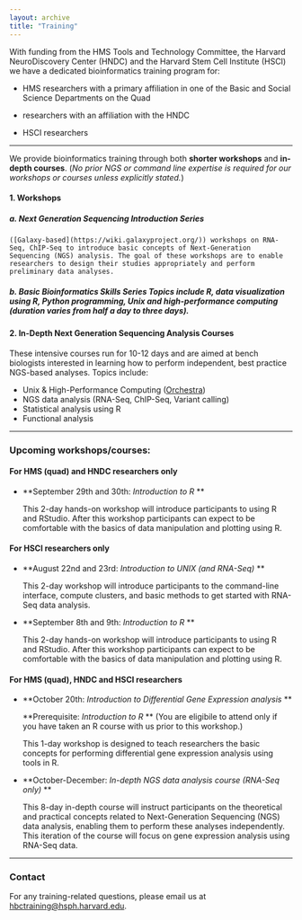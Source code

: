 ```yaml
---
layout: archive
title: "Training"
---
```

With funding from the HMS Tools and Technology Committee, the Harvard NeuroDiscovery Center (HNDC) and the Harvard Stem Cell Institute (HSCI) we have a dedicated bioinformatics training program for:

- HMS researchers with a primary affiliation in one of the Basic and Social Science Departments on the Quad 

- researchers with an affiliation with the HNDC

- HSCI researchers 

---

We provide bioinformatics training through both **shorter workshops** and **in-depth courses**.
(*No prior NGS or command line expertise is required for our workshops or courses unless explicitly stated.*)

#### 1. Workshops 

##### a. Next Generation Sequencing Introduction Series
	([Galaxy-based](https://wiki.galaxyproject.org/)) workshops on RNA-Seq, ChIP-Seq to introduce basic concepts of Next-Generation Sequencing (NGS) analysis. The goal of these workshops are to enable researchers to design their studies appropriately and perform preliminary data analyses.

##### b. Basic Bioinformatics Skills Series	Topics include R, data visualization using R, Python programming, Unix and high-performance computing (duration varies from half a day to three days).

#### 2.  In-Depth Next Generation Sequencing Analysis Courses
These intensive courses run for 10-12 days and are aimed at bench biologists interested in learning how to perform independent, best practice NGS-based analyses. Topics include:

- Unix & High-Performance Computing ([Orchestra](https://rc.hms.harvard.edu/#orchestra))
- NGS data analysis (RNA-Seq, ChIP-Seq, Variant calling)
- Statistical analysis using R
- Functional analysis

---

### Upcoming workshops/courses:

#### For HMS (quad) and HNDC researchers only

* **September 29th and 30th: *Introduction to R* **

	This 2-day hands-on workshop will introduce participants to using R and RStudio. After this workshop participants can expect to be comfortable with the basics of data manipulation and plotting using R. 

#### For HSCI researchers only

* **August 22nd and 23rd: *Introduction to UNIX (and RNA-Seq)* **

	This 2-day workshop will introduce participants to the command-line interface, compute clusters, and basic methods to get started with RNA-Seq data analysis.

* **September 8th and 9th: *Introduction to R* **

	This 2-day hands-on workshop will introduce participants to using R and RStudio. After this workshop participants can expect to be comfortable with the basics of data manipulation and plotting using R. 

#### For HMS (quad), HNDC and HSCI researchers

* **October 20th: *Introduction to Differential Gene Expression analysis* **

	**Prerequisite: *Introduction to R* ** (You are eligibile to attend only if you have taken an R course with us prior to this workshop.)
	
	This 1-day workshop is designed to teach researchers the basic concepts for performing differential gene expression analysis using tools in R. 
	
* **October-December: *In-depth NGS data analysis course (RNA-Seq only)* **

	This 8-day in-depth course will instruct participants on the theoretical and practical concepts related to Next-Generation Sequencing (NGS) data analysis, enabling them to perform these analyses independently. This iteration of the course will focus on gene expression analysis using RNA-Seq data.

---

### Contact

For any training-related questions, please email us at [hbctraining@hsph.harvard.edu](mailto:hbctraining@hsph.harvard.edu).


